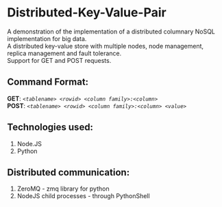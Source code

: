 # Distributed-Key-Value-Pair

A demonstration of the implementation of a distributed columnary NoSQL implementation for big data.  
A distributed key-value store with multiple nodes, node management, replica management and fault tolerance.  
Support for GET and POST requests.

## Command Format:  
**GET**:  _`<tablename> <rowid> <column family>:<column>`_  
**POST**: _`<tablename> <rowid> <column family>:<column> <value>`_

## Technologies used:  

1. Node.JS
2. Python

## Distributed communication:  

1. ZeroMQ - zmq library for python
2. NodeJS child processes - through PythonShell
